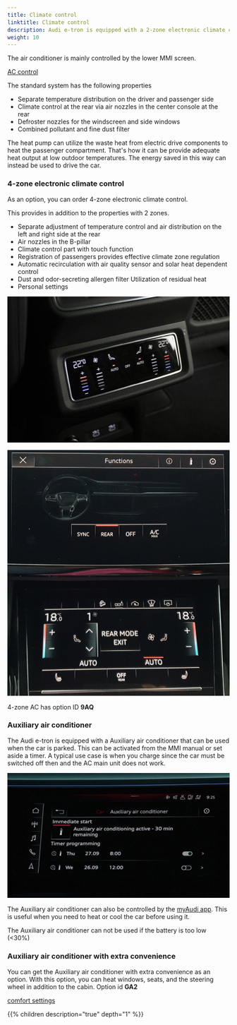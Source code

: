 ```yaml
---
title: Climate control
linktitle: Climate control
description: Audi e-tron is equipped with a 2-zone electronic climate control with heat pump as standard.
weight: 10
---
```


The air conditioner is mainly controlled by the lower MMI screen.

[AC control](accontrol.jpg "In the lower screen, fans and temperature can be controlled")

The standard system has the following properties

- Separate temperature distribution on the driver and passenger side
- Climate control at the rear via air nozzles in the center console at the rear
- Defroster nozzles for the windscreen and side windows
- Combined pollutant and fine dust filter

The heat pump can utilize the waste heat from electric drive components to heat the passenger compartment. That's how it can be
provide adequate heat output at low outdoor temperatures. The energy saved in this way can instead be used to
drive the car.

### 4-zone electronic climate control

As an option, you can order 4-zone electronic climate control.

This provides in addition to the properties with 2 zones.

- Separate adjustment of temperature control and air distribution on the left and right side at the rear
- Air nozzles in the B-pillar
- Climate control part with touch function
- Registration of passengers provides effective climate zone regulation
- Automatic recirculation with air quality sensor and solar heat dependent control
- Dust and odor-secreting allergen filter
Utilization of residual heat
- Personal settings

![4 zone](4zone.jpg "Display to control the two zones in the rear seat")

![First screen menu](firstscreenmenu.jpg "Rear zones can also be checked in front or synchronized with the rest")

4-zone AC has option ID **9AQ**

### Auxiliary air conditioner

The Audi e-tron is equipped with a Auxiliary air conditioner that can be used when the car is parked. This can be activated
from the MMI manual or set aside a timer. A typical use case is when you charge since the car must be switched off then and the AC main unit does not work.

![Pre condition](precondition.jpg "Auxiliary air conditioner will run for 30 minutes (60 min during HPC charging) and can be started from MMI or myAudi app")

The Auxiliary air conditioner can also be controlled by the [myAudi app](../../technology/audiconnect/myaudi/). This is useful when you need to heat or cool the car before using it.

The Auxiliary air conditioner can not be used if the battery is too low (<30%)

### Auxiliary air conditioner with extra convenience

You can get the Auxiliary air conditioner with extra convenience as an option. With this option, you can heat windows, seats, and the steering wheel in addition to the cabin.
 Option id **GA2**

[comfort settings](conviencesettings.jpg "comfort settings")

{{% children description="true" depth="1" %}}
